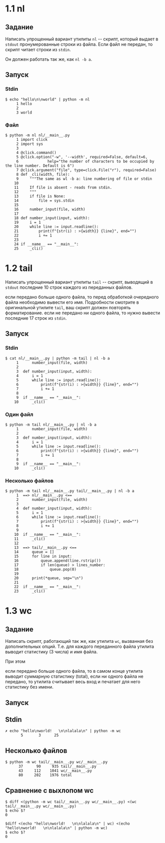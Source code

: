 # 1.1 nl

## Задание
Написать упрощенный вариант утилиты `nl` -- скрипт, который выдает в `stdout` пронумерованные строки из файла.
Если файл не передан, то скрипт читает строки из `stdin`.

Он должен работать так же, как `nl -b a`.

## Запуск

### Stdin 
```
$ echo "hello\n\nworld" | python -m nl
     1 hello
     2 
     3 world
```

### Файл
```
$ python -m nl nl/__main__.py
     1 import click
     2 import sys
     3 
     4 @click.command()
     5 @click.option("-w", '--width', required=False, default=6,
     6             help="the number of characters to be occupied by the line number. Default is 6")
     7 @click.argument("file", type=click.File("r"), required=False)
     8 def _cli(width, file):
     9     """The same as wl -b a: line numbering of file or stdin
    10     
    11     If file is absent - reads from stdin.
    12     """
    13     if file is None:
    14         file = sys.stdin
    15 
    16     number_input(file, width)
    17 
    18 def number_input(input, width):
    19     i = 1
    20     while line := input.readline():
    21         print(f"{str(i) : >{width}} {line}", end="")
    22         i += 1
    23 
    24 if __name__ == "__main__":
    25     _cli()
```

# 1.2 tail

Написать упрощенный вариант утилиты `tail` -- скрипт, выводящий в `stdout` последние 10 строк каждого из переданных файлов.

если передано больше одного файла, то перед обработкой очередного файла необходимо вывести его имя. Подробности смотрите в оригинальной утилите `tail`, ваш скрипт должен повторять форматирование.
если не передано ни одного файла, то нужно вывести последние 17 строк из `stdin`.

## Запуск

### Stdin
```
$ cat nl/__main__.py | python -m tail | nl -b a 
     1      number_input(file, width)
     2
     3  def number_input(input, width):
     4      i = 1
     5      while line := input.readline():
     6          print(f"{str(i) : >{width}} {line}", end="")
     7          i += 1
     8
     9  if __name__ == "__main__":
    10      _cli()
```

### Один файл

```
$ python -m tail nl/__main__.py | nl -b a
     1      number_input(file, width)
     2
     3  def number_input(input, width):
     4      i = 1
     5      while line := input.readline():
     6          print(f"{str(i) : >{width}} {line}", end="")
     7          i += 1
     8
     9  if __name__ == "__main__":
    10      _cli()
```

### Несколько файлов
```
$ python -m tail nl/__main__.py tail/__main__.py | nl -b a
     1  ==> nl/__main__.py <==
     2      number_input(file, width)
     3
     4  def number_input(input, width):
     5      i = 1
     6      while line := input.readline():
     7          print(f"{str(i) : >{width}} {line}", end="")
     8          i += 1
     9
    10  if __name__ == "__main__":
    11      _cli()
    12
    13  ==> tail/__main__.py <==
    14      queue = []
    15      for line in input:
    16          queue.append(line.rstrip())
    17          if len(queue) > lines_number:
    18              queue.pop(0)
    19
    20      print(*queue, sep="\n")
    21
    22  if __name__ == "__main__":
    23      _cli()
```

# 1.3 wc

## Задание

Написать скрипт, работающий так же, как утилита `wc`, вызванная без дополнительных опций.
Т.е. для каждого переданного файла утилита выводит статистику (3 числа) и имя файла.

При этом

если передано больше одного файла, то в самом конце утилита выводит суммарную статистику (total),
если ни одного файла не передано, то утилита считывает весь вход и печатает для него статистику без имени.

## Запуск

## Stdin

```
✗ echo "hello\nworld!   \n\nlalala\n" | python -m wc
       5       3      25
```

## Несколько файлов
```
$ python -m wc tail/__main__.py wc/__main__.py
      37      90     935 tail/__main__.py
      43     112    1041 wc/__main__.py
      80     202    1976 total
```

## Сравнение с выхлопом wc
```
$ diff <(python -m wc tail/__main__.py wc/__main__.py) <(wc tail/__main__.py wc/__main__.py)
$ echo $?
0

$diff <(echo "hello\nworld!   \n\nlalala\n" | wc) <(echo "hello\nworld!   \n\nlalala\n" | python -m wc)
$ echo $?
0
```